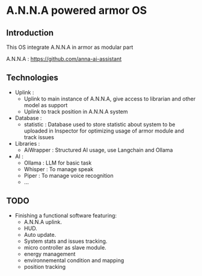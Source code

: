 # A.N.N.A powered armor OS

## Introduction

This OS integrate A.N.N.A in armor as modular part

A.N.N.A : https://github.com/anna-ai-assistant

## Technologies

- Uplink :
  - Uplink to main instance of A.N.N.A, give access to librarian and other model as support
  - Uplink to track position in A.N.N.A system
- Database :
  - statistic : Database used to store statistic about system to be uploaded in Inspector for optimizing usage of armor module and track issues
- Libraries :
  - AiWrapper : Structured AI usage, use Langchain and Ollama
- AI :
  - Ollama : LLM for basic task
  - Whisper : To manage speak
  - Piper : To manage voice recognition
  - ...

## TODO

- Finishing a functional software featuring:
  - A.N.N.A uplink.
  - HUD.
  - Auto update.
  - System stats and issues tracking.
  - micro controller as slave module.
  - energy management
  - environnemental condition and mapping
  - position tracking


